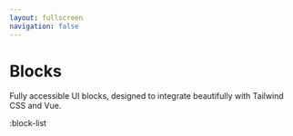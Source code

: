 ```yaml
---
layout: fullscreen
navigation: false
---
```


# Blocks

Fully accessible UI blocks, designed to integrate beautifully with Tailwind CSS and Vue.

:block-list